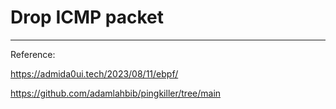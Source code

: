 #  Drop ICMP  packet



---

Reference:

https://admida0ui.tech/2023/08/11/ebpf/         

https://github.com/adamlahbib/pingkiller/tree/main     



